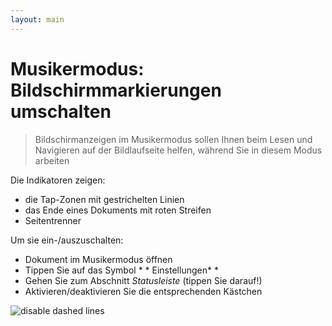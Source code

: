 ```yaml
---
layout: main
---
```


# Musikermodus: Bildschirmmarkierungen umschalten

> Bildschirmanzeigen im Musikermodus sollen Ihnen beim Lesen und Navigieren auf der Bildlaufseite helfen, während Sie in diesem Modus arbeiten

Die Indikatoren zeigen:

- die Tap-Zonen mit gestrichelten Linien
- das Ende eines Dokuments mit roten Streifen
- Seitentrenner

Um sie ein-/auszuschalten:

* Dokument im Musikermodus öffnen
* Tippen Sie auf das Symbol * * Einstellungen* * 
* Gehen Sie zum Abschnitt _Statusleiste_ (tippen Sie darauf!)
* Aktivieren/deaktivieren Sie die entsprechenden Kästchen


![disable dashed lines](1.png)
